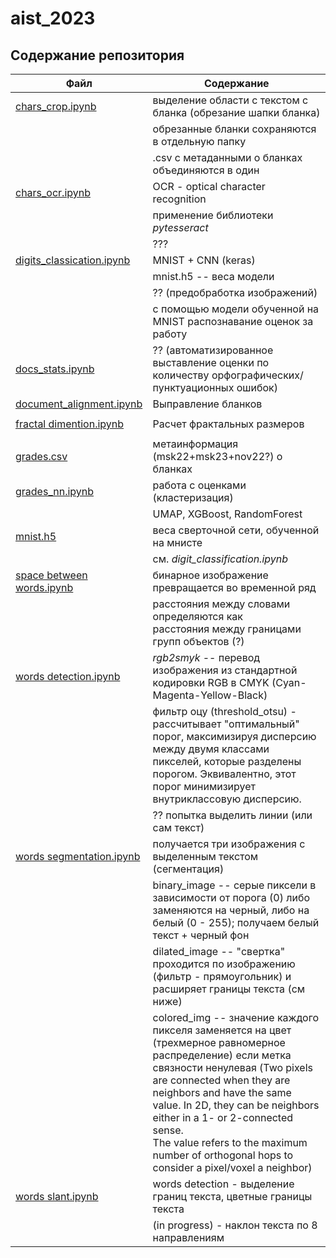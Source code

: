 # aist_2023
 
## Содержание репозитория

| Файл | Содержание |
|------|------------|
| [chars_crop.ipynb](notebooks/characters/chars_crop.ipynb) | выделение области с текстом с бланка (обрезание шапки бланка) |
| | обрезанные бланки сохраняются в отдельную папку |
| | .csv с метаданными о бланках объединяются в один |
| [chars_ocr.ipynb](notebooks/characters/chars_ocr.ipynb) | OCR - optical character recognition |
| | применение библиотеки *pytesseract* |
| | ??? |
| [digits_classication.ipynb](notebooks/grades/digits_classication.ipynb) | MNIST + CNN (keras) |
| | mnist.h5 -- веса модели |
| | ?? (предобработка изображений) |
| | с помощью модели обученной на MNIST распознавание оценок за работу |
| [docs_stats.ipynb](notebooks/grades/docs_stats.ipynb) | ?? (автоматизированное выставление оценки по количеству орфографических/пунктуационных ошибок) |
| [document_alignment.ipynb](notebooks/document_alignment.ipynb) | Выправление бланков |
| | |
| [fractal dimention.ipynb](notebooks/fractal%20dimention.ipynb) | Расчет фрактальных размеров |
| | |
| [grades.csv](data/grades.csv) | метаинформация (msk22+msk23+nov22?) о бланках |
| [grades_nn.ipynb](notebooks/grades/grades_nn.ipynb) | работа с оценками (кластеризация) |
| | UMAP, XGBoost, RandomForest |
| [mnist.h5](data/mnist.h5) | веса сверточной сети, обученной на мнисте |
| | см. *digit_classification.ipynb* |
| [space between words.ipynb](notebooks/space%20between%20words.ipynb) | бинарное изображение превращается во временной ряд |
| | расстояния между словами определяются как <br>расстояния между границами групп объектов (?) |
| [words detection.ipynb](notebooks/words%20detection.ipynb) | *rgb2smyk* -- перевод изображения из стандартной <br>кодировки RGB в CMYK (Cyan-Magenta-Yellow-Black) |
| | фильтр оцу (threshold_otsu) - рассчитывает "оптимальный" порог, максимизируя дисперсию между двумя классами пикселей, которые разделены порогом. Эквивалентно, этот порог минимизирует внутриклассовую дисперсию. |
| | ?? попытка выделить линии (или сам текст) |
| [words segmentation.ipynb](notebooks/words%20segmentation.ipynb) | получается три изображения с выделенным текстом (сегментация) |
| | binary_image -- серые пиксели в зависимости от порога (0) либо заменяются на черный, либо на белый (0 - 255); получаем белый текст + черный фон |
| | dilated_image -- "свертка" проходится по изображению (фильтр - прямоугольник) и расширяет границы текста (см ниже) |
| | colored_img -- значение каждого пикселя заменяется на цвет (трехмерное равномерное распределение) если метка связности ненулевая (Two pixels are connected when they are neighbors and have the same value. In 2D, they can be neighbors either in a 1- or 2-connected sense.<br>The value refers to the maximum number of orthogonal hops to consider a pixel/voxel a neighbor) |
| [words slant.ipynb](notebooks/words%20slant.ipynb) | words detection - выделение границ текста, цветные границы текста |
| | (in progress) - наклон текста по 8 направлениям |